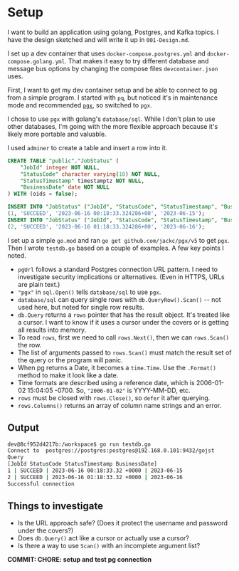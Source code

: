 # Setup

I want to build an application using golang, Postgres, and Kafka topics. I have the design sketched and will write it up in `001-Design.md`.

I set up a dev container that uses `docker-compose.postgres.yml` and `docker-compose.golang.yml`. That makes it easy to try different database and message bus options by changing the compose files `devcontainer.json` uses.

First, I want to get my dev container setup and be able to connect to pg from a simple program. I started with `pq`, but noticed it's in maintenance mode and recommended [`pgx`](https://github.com/jackc/pgx), so switched to `pgx`.

I chose to use `pgx` with golang's `database/sql`. While I don't plan to use other databases, I'm going with the more flexible approach because it's likely more portable and valuable.

I used `adminer` to create a table and insert a row into it.

```sql
CREATE TABLE "public"."JobStatus" (
    "JobId" integer NOT NULL,
    "StatusCode" character varying(10) NOT NULL,
    "StatusTimestamp" timestamptz NOT NULL,
    "BusinessDate" date NOT NULL
) WITH (oids = false);

INSERT INTO "JobStatus" ("JobId", "StatusCode", "StatusTimestamp", "BusinessDate") VALUES
(1, 'SUCCEED', '2023-06-16 00:18:33.324286+00', '2023-06-15');
INSERT INTO "JobStatus" ("JobId", "StatusCode", "StatusTimestamp", "BusinessDate") VALUES
(2, 'SUCCEED', '2023-06-16 01:18:33.324286+00', '2023-06-16');
```

I set up a simple `go.mod` and ran `go get github.com/jackc/pgx/v5` to get `pgx`. Then I wrote `testdb.go` based on a couple of examples. A few key points I noted.

* `pgUrl` follows a standard Postgres connection URL pattern. I need to investigate security implications or alternatives. (Even in HTTPS, URLs are plain text.)
* `"pgx"` in `sql.Open()` tells `database/sql` to use `pgx`.
* `database/sql` can query single rows with `db.QueryRow().Scan()` -- not used here, but noted for single row results.
* `db.Query` returns a `rows` pointer that has the result object. It's treated like a cursor. I want to know if it uses a cursor under the covers or is getting all results into memory.
* To read `rows`, first we need to call `rows.Next()`, then we can `rows.Scan()` the row.
* The list of arguments passed to `rows.Scan()` must match the result set of the query or the program will panic.
* When pg returns a Date, it becomes a `time.Time`. Use the `.Format()` method to make it look like a date.
* Time formats are described using a reference date, which is 2006-01-02 15:04:05 -0700. So, `"2006-01-02"` is YYYY-MM-DD, etc.
* `rows` must be closed with `rows.Close()`, so `defer` it after querying.
* `rows.Columns()` returns an array of column name strings and an error.

## Output

```bash
dev@8cf952d4217b:/workspace$ go run testdb.go
Connect to  postgres://postgres:postgres@192.168.0.101:9432/gojst
Query
[JobId StatusCode StatusTimestamp BusinessDate]
1 | SUCCEED | 2023-06-16 00:18:33.32 +0000 | 2023-06-15
2 | SUCCEED | 2023-06-16 01:18:33.32 +0000 | 2023-06-16
Successful connection
```

## Things to investigate

* Is the URL approach safe? (Does it protect the username and password under the covers?)
* Does `db.Query()` act like a cursor or actually use a cursor?
* Is there a way to use `Scan()` with an incomplete argument list?

**COMMIT: CHORE: setup and test pg connection**

